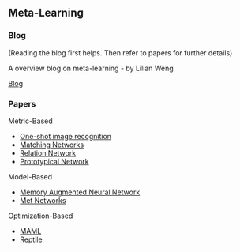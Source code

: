 ## Meta-Learning

### Blog

(Reading the blog first helps. Then refer to papers for further details)

A overview blog on meta-learning - by Lilian Weng

[Blog](https://lilianweng.github.io/lil-log/2018/11/30/meta-learning.html#maml)

### Papers

Metric-Based
- [One-shot image recognition](http://www.cs.toronto.edu/~rsalakhu/papers/oneshot1.pdf)
- [Matching Networks](http://papers.nips.cc/paper/6385-matching-networks-for-one-shot-learning.pdf)
- [Relation Network](http://openaccess.thecvf.com/content_cvpr_2018/papers_backup/Sung_Learning_to_Compare_CVPR_2018_paper.pdf)
- [Prototypical Network](http://papers.nips.cc/paper/6996-prototypical-networks-for-few-shot-learning.pdf)

Model-Based
- [Memory Augmented Neural Network](http://proceedings.mlr.press/v48/santoro16.pdf)
- [Met Networks](https://arxiv.org/pdf/1703.00837.pdf)

Optimization-Based
- [MAML](https://arxiv.org/pdf/1703.03400.pdf)
- [Reptile](https://arxiv.org/pdf/1803.02999.pdf)


